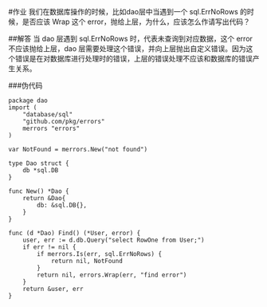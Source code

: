 #作业
我们在数据库操作的时候，比如dao层中当遇到一个 sql.ErrNoRows 的时候，是否应该 Wrap 这个 error，抛给上层，为什么，应该怎么作请写出代码？

##解答
当 dao 层遇到 sql.ErrNoRows 时，代表未查询到对应数据，这个 error 不应该抛给上层，dao 层需要处理这个错误，并向上层抛出自定义错误。因为这个错误是在对数据库进行处理时的错误，上层的错误处理不应该和数据库的错误产生关系。

###伪代码

    package dao
    import (
        "database/sql"
        "github.com/pkg/errors"
        merrors "errors"
    )
    
    var NotFound = merrors.New("not found")
    
    type Dao struct {
        db *sql.DB
    }
    
    func New() *Dao {
	    return &Dao{
		    db: &sql.DB{},
	    }
    }

	func (d *Dao) Find() (*User, error) {
		user, err := d.db.Query("select RowOne from User;")
		if err != nil {
			if merrors.Is(err, sql.ErrNoRows) {
				return nil, NotFound
			}
			return nil, errors.Wrap(err, "find error")
		}
		return &user, err
	}